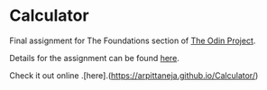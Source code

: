 # Calculator
Final assignment for The Foundations section of  [The Odin Project](https://www.theodinproject.com/).

Details for the assignment can be found [here](https://www.theodinproject.com/paths/foundations/courses/foundations/lessons/calculator).

Check it out online .[here].(https://arpittaneja.github.io/Calculator/)

